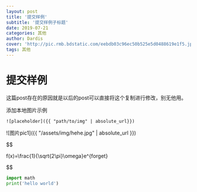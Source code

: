 ```yaml
---
layout: post
title: '提交样例'
subtitle: '提交样例子标题'
date: 2019-07-21
categories: 其他
author: Dardis
cover: 'http://pic.rmb.bdstatic.com/eebdb03c96ec50b525e5d0488619e1f5.jpeg'
tags: 其他
---
```


# 提交样例

这篇post存在的原因就是以后的post可以直接将这个复制进行修改，别无他用。

添加本地图片示例

```
![placeholder]({{ "path/to/img" | absolute_url}})
```

![图片pic1]({{ "/assets/img/hehe.jpg" | absolute_url }})

$$

f(x)=\frac{1}{\sqrt{2\pi}\omega}e^{forget}

$$

```python
import math
print('hello world')
```
